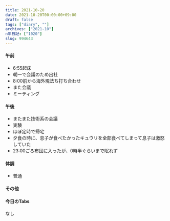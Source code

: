 ```yaml
---
title: 2021-10-20
date: 2021-10-20T00:00:00+09:00
draft: false
tags: ["diary", ""]
archives: ["2021-10"]
n年日記: ["1020"]
slug: 994643
---
```

#### 午前
- 6:55起床
- 朝一で会議のため出社
- 8:00前から海外現法ち打ち合わせ
- また会議
- ミーティング
#### 午後
- またまた技術系の会議
- 実験
- ほぼ定時で帰宅
- 夕食の時に、息子が食べたかったキュウリを全部食べてしまって息子は激怒していた
- 23:00ごろ布団に入ったが、0時半ぐらいまで眠れず
#### 体調
- 普通
#### その他
#### 今日のTabs
なし